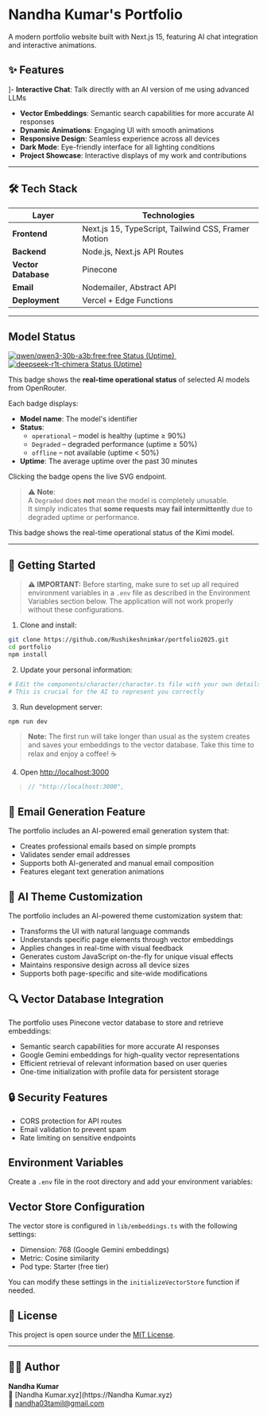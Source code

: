 # Nandha Kumar's Portfolio

A modern portfolio website built with Next.js 15, featuring AI chat integration and interactive animations.

## ✨ Features

]- **Interactive Chat**: Talk directly with an AI version of me using advanced LLMs
- **Vector Embeddings**: Semantic search capabilities for more accurate AI responses
- **Dynamic Animations**: Engaging UI with smooth animations
- **Responsive Design**: Seamless experience across all devices
- **Dark Mode**: Eye-friendly interface for all lighting conditions
- **Project Showcase**: Interactive displays of my work and contributions

---

## 🛠 Tech Stack

| Layer               | Technologies                                        |
| ------------------- | --------------------------------------------------- |
| **Frontend**        | Next.js 15, TypeScript, Tailwind CSS, Framer Motion |
| **Backend**         | Node.js, Next.js API Routes                         |
| **Vector Database** | Pinecone                                            |
| **Email**           | Nodemailer, Abstract API                            |
| **Deployment**      | Vercel + Edge Functions                             |

---

## Model Status

<p align="left">
  <a href="https://api-status-u94c.onrender.com/status.svg?model=qwen/qwen3-30b-a3b:free&uptime=true">
    <img src="https://api-status-u94c.onrender.com/status.svg?model=qwen/qwen3-30b-a3b:free&uptime=true" alt="qwen/qwen3-30b-a3b:free:free Status (Uptime)" />
  </a>
  &nbsp;
  <a href="https://api-status-u94c.onrender.com/status.svg?model=tngtech/deepseek-r1t-chimera:free&uptime=true">
    <img src="https://api-status-u94c.onrender.com/status.svg?model=tngtech/deepseek-r1t-chimera:free&uptime=true" alt="deepseek-r1t-chimera Status (Uptime)" />
  </a>
</p>

This badge shows the **real-time operational status** of selected AI models from OpenRouter.

Each badge displays:

- **Model name**: The model's identifier
- **Status**:
  - `operational` – model is healthy (uptime ≥ 90%)
  - `Degraded` – degraded performance (uptime ≥ 50%)
  - `offline` – not available (uptime < 50%)
- **Uptime**: The average uptime over the past 30 minutes

Clicking the badge opens the live SVG endpoint.

> ⚠️ **Note**:  
> A `Degraded` does **not** mean the model is completely unusable.  
> It simply indicates that **some requests may fail intermittently** due to degraded uptime or performance.

This badge shows the real-time operational status of the Kimi model.

---

## 🚀 Getting Started

> **⚠️ IMPORTANT:** Before starting, make sure to set up all required environment variables in a `.env` file as described in the Environment Variables section below. The application will not work properly without these configurations.

1. Clone and install:

```bash
git clone https://github.com/Rushikeshnimkar/portfolio2025.git
cd portfolio
npm install
```

2. Update your personal information:

```bash
# Edit the components/character/character.ts file with your own details
# This is crucial for the AI to represent you correctly
```

3. Run development server:

```bash
npm run dev
```

> **Note:** The first run will take longer than usual as the system creates and saves your embeddings to the vector database. Take this time to relax and enjoy a coffee! ☕

4. Open [http://localhost:3000](http://localhost:3000)

> ```javascript
> // "http://localhost:3000",
> ```

## 📧 Email Generation Feature

The portfolio includes an AI-powered email generation system that:

- Creates professional emails based on simple prompts
- Validates sender email addresses
- Supports both AI-generated and manual email composition
- Features elegant text generation animations


## 🎨 AI Theme Customization

The portfolio includes an AI-powered theme customization system that:

- Transforms the UI with natural language commands
- Understands specific page elements through vector embeddings
- Applies changes in real-time with visual feedback
- Generates custom JavaScript on-the-fly for unique visual effects
- Maintains responsive design across all device sizes
- Supports both page-specific and site-wide modifications

## 🔍 Vector Database Integration

The portfolio uses Pinecone vector database to store and retrieve embeddings:

- Semantic search capabilities for more accurate AI responses
- Google Gemini embeddings for high-quality vector representations
- Efficient retrieval of relevant information based on user queries
- One-time initialization with profile data for persistent storage

## 🔒 Security Features

- CORS protection for API routes
- Email validation to prevent spam
- Rate limiting on sensitive endpoints

## Environment Variables

Create a `.env` file in the root directory and add your environment variables:



## Vector Store Configuration

The vector store is configured in `lib/embeddings.ts` with the following settings:

- Dimension: 768 (Google Gemini embeddings)
- Metric: Cosine similarity
- Pod type: Starter (free tier)

You can modify these settings in the `initializeVectorStore` function if needed.



## 📄 License

This project is open source under the [MIT License](https://opensource.org/licenses/MIT).

---

## 🙋‍♂️ Author

**Nandha Kumar**  
🔗 [Nandha Kumar.xyz](https://Nandha Kumar.xyz)  
📧 nandha03tamil@gmail.com
